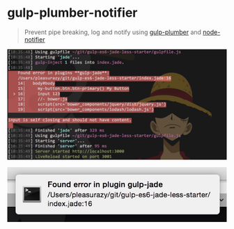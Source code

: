 # gulp-plumber-notifier

> Prevent pipe breaking, log and notify using [gulp-plumber] and [node-notifier]

[gulp-plumber]: https://github.com/floatdrop/gulp-plumber

[node-notifier]: https://github.com/mikaelbr/node-notifier

![](img2.jpg)

![](img1.jpg)
